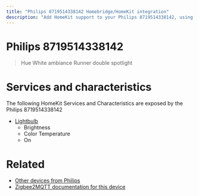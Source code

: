 ```yaml
---
title: "Philips 8719514338142 Homebridge/HomeKit integration"
description: "Add HomeKit support to your Philips 8719514338142, using Homebridge, Zigbee2MQTT and homebridge-z2m."
---
```

<!---
This file has been GENERATED using src/docgen/docgen.ts
DO NOT EDIT THIS FILE MANUALLY!
-->
# Philips 8719514338142
> Hue White ambiance Runner double spotlight


# Services and characteristics
The following HomeKit Services and Characteristics are exposed by
the Philips 8719514338142

* [Lightbulb](../../light.md)
  * Brightness
  * Color Temperature
  * On


# Related
* [Other devices from Philips](../index.md#philips)
* [Zigbee2MQTT documentation for this device](https://www.zigbee2mqtt.io/devices/8719514338142.html)